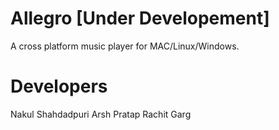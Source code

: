 # Allegro [Under Developement]

A cross platform music player for MAC/Linux/Windows.

# Developers
Nakul Shahdadpuri
Arsh Pratap
Rachit Garg
